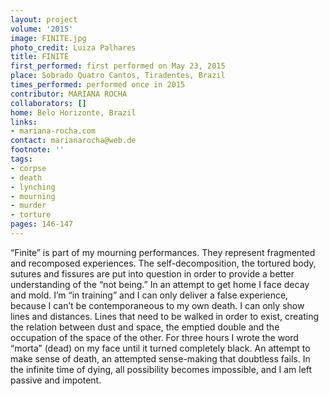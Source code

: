 ```yaml
---
layout: project
volume: '2015'
image: FINITE.jpg
photo_credit: Luiza Palhares
title: FINITE
first_performed: first performed on May 23, 2015
place: Sobrado Quatro Cantos, Tiradentes, Brazil
times_performed: performed once in 2015
contributor: MARIANA ROCHA
collaborators: []
home: Belo Horizonte, Brazil
links:
- mariana-rocha.com
contact: marianarocha@web.de
footnote: ''
tags:
- corpse
- death
- lynching
- mourning
- murder
- torture
pages: 146-147
---
```


“Finite” is part of my mourning performances. They represent fragmented and recomposed experiences. The self-decomposition, the tortured body, sutures and fissures are put into question in order to provide a better understanding of the “not being.” In an attempt to get home I face decay and mold. I’m “in training” and I can only deliver a false experience, because I can’t be contemporaneous to my own death. I can only show lines and distances. Lines that need to be walked in order to exist, creating the relation between dust and space, the emptied double and the occupation of the space of the other. For three hours I wrote the word “morta” (dead) on my face until it turned completely black. An attempt to make sense of death, an attempted sense-making that doubtless fails. In the infinite time of dying, all possibility becomes impossible, and I am left passive and impotent.
